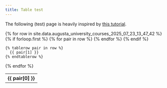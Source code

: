 ```yaml
---
title: Table test
---
```


<!--
_includes/head-custom.html
was edited to load some datatables.net scripts.
-->

The following (test) page is heavily inspired by [this tutorial](https://jekyllrb.com/tutorials/csv-to-table/).

<table id="myTable" class="display">
  {% for row in site.data.augusta_university_courses_2025_07_23_13_47_42 %}
    {% if forloop.first %}
    <tr>
      {% for pair in row %}
        <th>{{ pair[0] }}</th>
      {% endfor %}
    </tr>
    {% endif %}

    {% tablerow pair in row %}
      {{ pair[1] }}
    {% endtablerow %}
  {% endfor %}
</table>

<script> 
$(document).ready( function () {
    $('#myTable').DataTable();
} );
</script>
